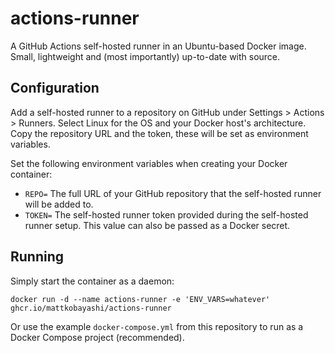 # actions-runner

A GitHub Actions self-hosted runner in an Ubuntu-based Docker image. Small, lightweight and (most importantly) up-to-date with source.

## Configuration

Add a self-hosted runner to a repository on GitHub under Settings > Actions > Runners. Select Linux for the OS and your Docker host's architecture. Copy the repository URL and the token, these will be set as environment variables.

Set the following environment variables when creating your Docker container:

- `REPO=` The full URL of your GitHub repository that the self-hosted runner will be added to.
- `TOKEN=` The self-hosted runner token provided during the self-hosted runner setup. This value can also be passed as a Docker secret.

## Running

Simply start the container as a daemon:

`docker run -d --name actions-runner -e 'ENV_VARS=whatever' ghcr.io/mattkobayashi/actions-runner`

Or use the example `docker-compose.yml` from this repository to run as a Docker Compose project (recommended).
